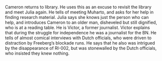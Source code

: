  Cameron returns to library. He uses this as an excuse to revisit the library and meet Julia again. He tells of meeting Muharto, and asks for her help in finding research material. Julia says she knows just the person who can help, and introduces Cameron to an older man, disheveled but still dignified, who is at a reading table. He is Victor, a former journalist. Victor explains that during the struggle for independence he was a journalist for the BN. He tells of almost comical interviews with Dutch officials, who were driven to distraction by Freeberg’s blockade runs. He says that he also was intrigued by the disappearance of RI-002, but was stonewalled by the Dutch officials, who insisted they knew nothing. 